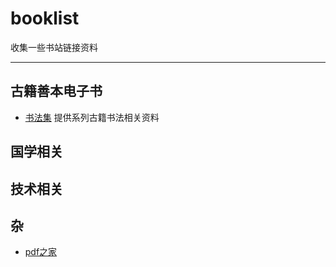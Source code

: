 # booklist
 收集一些书站链接资料
 
 ----
 
 ## 古籍善本电子书
 * [书法集](http://www.shufaji.com/) 提供系列古籍书法相关资料
 
 ## 国学相关
 
 ## 技术相关
 
 
 ## 杂
* [pdf之家](http://pdfzj.cn)
